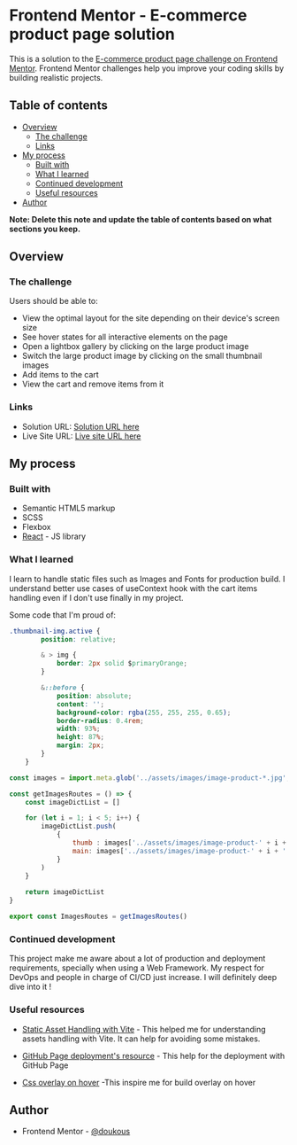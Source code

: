 # Frontend Mentor - E-commerce product page solution

This is a solution to the [E-commerce product page challenge on Frontend Mentor](https://www.frontendmentor.io/challenges/ecommerce-product-page-UPsZ9MJp6). Frontend Mentor challenges help you improve your coding skills by building realistic projects.

## Table of contents

- [Overview](#overview)
  - [The challenge](#the-challenge)
  - [Links](#links)
- [My process](#my-process)
  - [Built with](#built-with)
  - [What I learned](#what-i-learned)
  - [Continued development](#continued-development)
  - [Useful resources](#useful-resources)
- [Author](#author)

**Note: Delete this note and update the table of contents based on what sections you keep.**

## Overview

### The challenge

Users should be able to:

- View the optimal layout for the site depending on their device's screen size
- See hover states for all interactive elements on the page
- Open a lightbox gallery by clicking on the large product image
- Switch the large product image by clicking on the small thumbnail images
- Add items to the cart
- View the cart and remove items from it


### Links

- Solution URL: [Solution URL here](https://github.com/doukous/ecommerce-product-app)
- Live Site URL: [Live site URL here](https://doukous.github.io/ecommerce-product-app/)

## My process

### Built with

- Semantic HTML5 markup
- SCSS
- Flexbox
- [React](https://reactjs.org/) - JS library

### What I learned

I learn to handle static files such as Images and Fonts for production build. I understand better use cases of useContext hook with the cart items handling even if I don't use finally in my project.

Some code that I'm proud of:

```css
.thumbnail-img.active {
        position: relative;

        & > img {
            border: 2px solid $primaryOrange;
        }

        &::before {
            position: absolute;
            content: '';
            background-color: rgba(255, 255, 255, 0.65);
            border-radius: 0.4rem;
            width: 93%;
            height: 87%;
            margin: 2px;
        }
    }
```
```js
const images = import.meta.glob('../assets/images/image-product-*.jpg', {eager: true})

const getImagesRoutes = () => {
    const imageDictList = []

    for (let i = 1; i < 5; i++) {
        imageDictList.push(
            {
                thumb : images['../assets/images/image-product-' + i + '-thumbnail.jpg'].default,
                main: images['../assets/images/image-product-' + i + '.jpg'].default 
            }
        )
    }
    
    return imageDictList
}

export const ImagesRoutes = getImagesRoutes()
```

### Continued development

This project make me aware about a lot of production and deployment requirements, specially when using a Web Framework. My respect for DevOps and people in charge of CI/CD just increase. I will definitely deep dive into it !

### Useful resources

- [Static Asset Handling with Vite](https://vitejs.dev/guide/assets.html) - This helped me for understanding assets handling with Vite. It can help for avoiding some mistakes.

- [GitHub Page deployment's resource](https://vitejs.dev/guide/static-deploy.html#github-pages) - This help for the deployment with GitHub Page

- [Css overlay on hover](http://jsfiddle.net/6nkh3u7k/5/) -This inspire me for build overlay on hover


## Author
- Frontend Mentor - [@doukous](https://www.frontendmentor.io/profile/doukous)